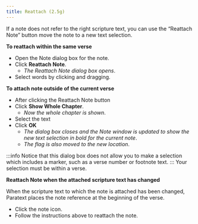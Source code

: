 ```yaml
---
title: Reattach (2.5g)
---
```

If a note does not refer to the right scripture text, you can use the “Reattach Note” button move the note to a new text selection.

**To reattach within the same verse**

-   Open the Note dialog box for the note.
-   Click **Reattach Note**.
    -  *The Reattach Note dialog box opens*.
-   Select words by clicking and dragging.

**To attach note outside of the current verse**

-   After clicking the Reattach Note button
-   Click **Show Whole Chapter**.
    -  *Now the whole chapter is shown*.
-   Select the text
-   Click **OK**
    -  *The dialog box closes and the Note window is updated to show the new text selection in bold for the current note*.
    -  *The flag is also moved to the new location*.

:::info
Notice that this dialog box does not allow you to make a selection which includes a marker, such as a verse number or footnote text.
:::
Your selection must be within a verse.

**Reattach Note when the attached scripture text has changed**

When the scripture text to which the note is attached has been changed, Paratext places the note reference at the beginning of the verse.

-   Click the note icon.
-   Follow the instructions above to reattach the note.
